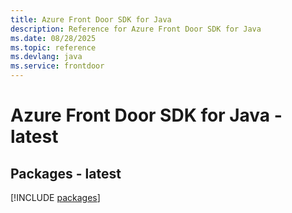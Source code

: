 ```yaml
---
title: Azure Front Door SDK for Java
description: Reference for Azure Front Door SDK for Java
ms.date: 08/28/2025
ms.topic: reference
ms.devlang: java
ms.service: frontdoor
---
```

# Azure Front Door SDK for Java - latest
## Packages - latest
[!INCLUDE [packages](front-door-index.md)]